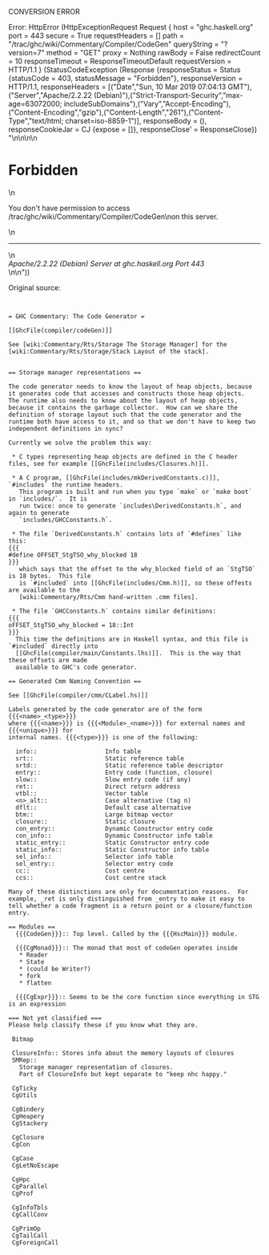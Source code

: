 CONVERSION ERROR

Error: HttpError (HttpExceptionRequest Request {
  host                 = "ghc.haskell.org"
  port                 = 443
  secure               = True
  requestHeaders       = []
  path                 = "/trac/ghc/wiki/Commentary/Compiler/CodeGen"
  queryString          = "?version=7"
  method               = "GET"
  proxy                = Nothing
  rawBody              = False
  redirectCount        = 10
  responseTimeout      = ResponseTimeoutDefault
  requestVersion       = HTTP/1.1
}
 (StatusCodeException (Response {responseStatus = Status {statusCode = 403, statusMessage = "Forbidden"}, responseVersion = HTTP/1.1, responseHeaders = [("Date","Sun, 10 Mar 2019 07:04:13 GMT"),("Server","Apache/2.2.22 (Debian)"),("Strict-Transport-Security","max-age=63072000; includeSubDomains"),("Vary","Accept-Encoding"),("Content-Encoding","gzip"),("Content-Length","261"),("Content-Type","text/html; charset=iso-8859-1")], responseBody = (), responseCookieJar = CJ {expose = []}, responseClose' = ResponseClose}) "<!DOCTYPE HTML PUBLIC \"-//IETF//DTD HTML 2.0//EN\">\n<html><head>\n<title>403 Forbidden</title>\n</head><body>\n<h1>Forbidden</h1>\n<p>You don't have permission to access /trac/ghc/wiki/Commentary/Compiler/CodeGen\non this server.</p>\n<hr>\n<address>Apache/2.2.22 (Debian) Server at ghc.haskell.org Port 443</address>\n</body></html>\n"))

Original source:

```trac


= GHC Commentary: The Code Generator =

[[GhcFile(compiler/codeGen)]]

See [wiki:Commentary/Rts/Storage The Storage Manager] for the [wiki:Commentary/Rts/Storage/Stack Layout of the stack].


== Storage manager representations ==

The code generator needs to know the layout of heap objects, because it generates code that accesses and constructs those heap objects.  The runtime also needs to know about the layout of heap objects, because it contains the garbage collector.  How can we share the definition of storage layout such that the code generator and the runtime both have access to it, and so that we don't have to keep two independent definitions in sync?

Currently we solve the problem this way:

 * C types representing heap objects are defined in the C header files, see for example [[GhcFile(includes/Closures.h)]].

 * A C program, [[GhcFile(includes/mkDerivedConstants.c)]],  `#includes` the runtime headers.
   This program is built and run when you type `make` or `make boot` in `includes/`.  It is
   run twice: once to generate `includes\DerivedConstants.h`, and again to generate 
   `includes/GHCConstants.h`.

 * The file `DerivedConstants.h` contains lots of `#defines` like this:
{{{
#define OFFSET_StgTSO_why_blocked 18
}}}
   which says that the offset to the why_blocked field of an `StgTSO` is 18 bytes.  This file
   is `#included` into [[GhcFile(includes/Cmm.h)]], so these offests are available to the
   [wiki:Commentary/Rts/Cmm hand-written .cmm files].

 * The file `GHCConstants.h` contains similar definitions:
{{{
oFFSET_StgTSO_why_blocked = 18::Int
}}}
  This time the definitions are in Haskell syntax, and this file is `#included` directly into
  [[GhcFile(compiler/main/Constants.lhs)]].  This is the way that these offsets are made
  available to GHC's code generator.

== Generated Cmm Naming Convention ==

See [[GhcFile(compiler/cmm/CLabel.hs)]]

Labels generated by the code generator are of the form {{{<name>_<type>}}}
where {{{<name>}}} is {{{<Module>_<name>}}} for external names and {{{<unique>}}} for
internal names. {{{<type>}}} is one of the following:

  info::                   Info table
  srt::                    Static reference table
  srtd::                   Static reference table descriptor
  entry::                  Entry code (function, closure)
  slow::                   Slow entry code (if any)
  ret::                    Direct return address    
  vtbl::                   Vector table
  <n>_alt::                Case alternative (tag n)
  dflt::                   Default case alternative
  btm::                    Large bitmap vector
  closure::                Static closure
  con_entry::              Dynamic Constructor entry code
  con_info::               Dynamic Constructor info table
  static_entry::           Static Constructor entry code
  static_info::            Static Constructor info table
  sel_info::               Selector info table
  sel_entry::              Selector entry code
  cc::                     Cost centre
  ccs::                    Cost centre stack

Many of these distinctions are only for documentation reasons.  For
example, _ret is only distinguished from _entry to make it easy to
tell whether a code fragment is a return point or a closure/function
entry.

== Modules ==
  {{{CodeGen}}}:: Top level. Called by the {{{HscMain}}} module.

  {{{CgMonad}}}:: The monad that most of codeGen operates inside
   * Reader
   * State
   * (could be Writer?)
   * fork
   * flatten

  {{{CgExpr}}}:: Seems to be the core function since everything in STG is an expression

=== Not yet classified ===
Please help classify these if you know what they are.

 Bitmap

 ClosureInfo:: Stores info about the memory layouts of closures
 SMRep::
   Storage manager representation of closures.
   Part of ClosureInfo but kept separate to "keep nhc happy."

 CgTicky
 CgUtils

 CgBindery
 CgHeapery
 CgStackery

 CgClosure
 CgCon

 CgCase
 CgLetNoEscape

 CgHpc
 CgParallel
 CgProf

 CgInfoTbls
 CgCallConv

 CgPrimOp
 CgTailCall
 CgForeignCall

```
